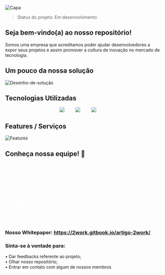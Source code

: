 ![Capa](https://user-images.githubusercontent.com/70399485/134790099-02006817-acc0-4476-acf6-86823648cf90.gif)

> Status do projeto: Em desenvolvimento

## Seja bem-vindo(a) ao nosso repositório!
Somos uma empresa que acreditamos poder ajudar desenvolvedores a expor seus projetos e assim promover a cultura de inovação no mercado de tecnologia.

## Um pouco da nossa solução
![Desenho-de-solução](https://user-images.githubusercontent.com/70399485/134789513-c7ab2c75-05fb-49ac-948d-b7421e03048d.png)

## Tecnologias Utilizadas

<p align="center">
    <img src="https://img.shields.io/badge/Android%20Studio-3DDC84.svg?style=for-the-badge&logo=android-studio&logoColor=white">
    &nbsp;&nbsp;&nbsp;&nbsp;&nbsp;&nbsp;&nbsp;
    <img src="https://img.shields.io/badge/kotlin-%230095D5.svg?style=for-the-badge&logo=kotlin&logoColor=white">
    &nbsp;&nbsp;&nbsp;&nbsp;&nbsp;&nbsp;&nbsp;
    <img src="https://img.shields.io/badge/AWS-%23FF9900.svg?style=for-the-badge&logo=amazon-aws&logoColor=white">
    &nbsp;&nbsp;&nbsp;&nbsp;&nbsp;&nbsp;&nbsp;
</p>

## Features / Serviços
![Features](https://user-images.githubusercontent.com/70399485/138110029-4c42f799-87d9-41f0-b2c3-002f034d4b7a.gif)

## Conheça nossa equipe! 🥰 
![Equipe](https://github.com/Caio-Elcio/2WORK-Mobile/raw/main/integrantes.gif)

### Nosso Whitepaper: https://2work.gitbook.io/artigo-2work/

### Sinta-se à vontade para:
• Dar feedbacks referente ao projeto; <br>
• Olhar nosso repositório; <br> 
• Entrar em contato com algum de nossos membros <br>
